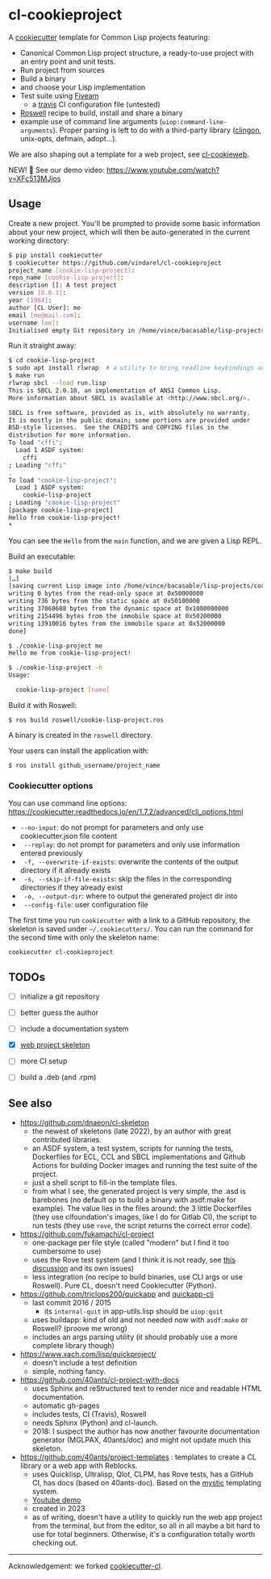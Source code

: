 # cl-cookieproject

A [cookiecutter](https://github.com/audreyr/cookiecutter) template for Common Lisp projects featuring:

- Canonical Common Lisp project structure, a ready-to-use project with an entry point and unit tests.
- Run project from sources
- Build a binary
- and choose your Lisp implementation
- Test suite using [Fiveam](https://common-lisp.net/project/fiveam/docs/)
  - a [travis](https://travis-ci.org/) CI configuration file (untested)
- [Roswell](https://github.com/roswell/roswell/) recipe to build, install and share a binary
- example use of command line arguments
  (`uiop:command-line-arguments`). Proper parsing is left to do with a
  third-party library ([clingon](https://github.com/dnaeon/clingon), unix-opts, defmain, adopt…).

We are also shaping out a template for a web project, see [cl-cookieweb](https://github.com/vindarel/cl-cookieweb).

NEW! 🎥 See our demo video: https://www.youtube.com/watch?v=XFc513MJjos

## Usage

Create a new project. You'll be prompted to provide some basic
information about your new project, which will then be auto-generated
in the current working directory:

```bash
$ pip install cookiecutter
$ cookiecutter https://github.com/vindarel/cl-cookieproject
project_name [cookie-lisp-project]:
repo_name [cookie-lisp-project]:
description []: A test project
version [0.0.1]:
year [1984]:
author [CL User]: me
email [me@mail.com]:
username [me]:
Initialised empty Git repository in /home/vince/bacasable/lisp-projects/cookie-lisp-project/.git/
```

Run it straight away:

```bash
$ cd cookie-lisp-project
$ sudo apt install rlwrap  # a utility to bring readline keybindings and history to SBCL on the terminal.
$ make run
rlwrap sbcl --load run.lisp
This is SBCL 2.0.10, an implementation of ANSI Common Lisp.
More information about SBCL is available at <http://www.sbcl.org/>.

SBCL is free software, provided as is, with absolutely no warranty.
It is mostly in the public domain; some portions are provided under
BSD-style licenses.  See the CREDITS and COPYING files in the
distribution for more information.
To load "cffi":
  Load 1 ASDF system:
    cffi
; Loading "cffi"
.
To load "cookie-lisp-project":
  Load 1 ASDF system:
    cookie-lisp-project
; Loading "cookie-lisp-project"
[package cookie-lisp-project]
Hello from cookie-lisp-project!
*
```

You can see the `Hello` from the `main` function, and we are given a Lisp REPL.

Build an executable:

```bash
$ make build
[…]
[saving current Lisp image into /home/vince/bacasable/lisp-projects/cookie-lisp-project/cookie-lisp-project:
writing 0 bytes from the read-only space at 0x50000000
writing 736 bytes from the static space at 0x50100000
writing 37060608 bytes from the dynamic space at 0x1000000000
writing 2154496 bytes from the immobile space at 0x50200000
writing 13910016 bytes from the immobile space at 0x52000000
done]

$ ./cookie-lisp-project me
Hello me from cookie-lisp-project!

$ ./cookie-lisp-project -h
Usage:

  cookie-lisp-project [name]
```

Build it with Roswell:

```
$ ros build roswell/cookie-lisp-project.ros
```

A binary is created in the `roswell` directory.

Your users can install the application with:

```
$ ros install github_username/project_name
```


### Cookiecutter options

You can use command line options: https://cookiecutter.readthedocs.io/en/1.7.2/advanced/cli_options.html

- `--no-input`: do not prompt for parameters and only use cookiecutter.json file content
- ` --replay`: do not prompt for parameters and only use information entered previously
- ` -f, --overwrite-if-exists`: overwrite the contents of the output directory if it already exists
- ` -s, --skip-if-file-exists`: skip the files in the corresponding directories if they already exist
- ` -o, --output-dir`: where to output the generated project dir into
- ` --config-file`: user configuration file

The first time you run `cookiecutter` with a link to a GitHub repository, the skeleton is saved under `~/.cookiecutters/`. You can run the command for the second time with only the skeleton name:

    cookiecutter cl-cookieproject


## TODOs

- [ ] initialize a git repository
- [ ] better guess the author
- [ ] include a documentation system
- [X] [web project skeleton](https://github.com/vindarel/cl-cookieweb)
- [ ] more CI setup
- [ ] build a .deb (and .rpm)


## See also

- https://github.com/dnaeon/cl-skeleton
  - the newest of skeletons (late 2022), by an author with great contributed libraries.
  - an ASDF system, a test system, scripts for running the tests, Dockerfiles for ECL, CCL and SBCL implementations and Github Actions for building Docker images and running the test suite of the project.
  - just a shell script to fill-in the template files.
  - from what I see, the generated project is very simple, the .asd is barebones (no default op to build a binary with asdf:make for example). The value lies in the files around: the 3 little Dockerfiles (they use clfoundation's images, like I do for Gitlab CI), the script to run tests (they use `rove`, the script returns the correct error code).
- https://github.com/fukamachi/cl-project
  - one-package per file style (called "modern" but I find it too cumbersome to use)
  - uses the Rove test system (and I think it is not ready, see [this discussion](https://github.com/LispCookbook/cl-cookbook/issues/297) and its own issues)
  - less integration (no recipe to build binaries, use CLI args or use Roswell). Pure CL, doesn't need Cookiecutter (Python).
- https://github.com/triclops200/quickapp and [quickapp-cli](https://github.com/triclops200/quickapp-cli)
  - last commit 2016 / 2015
    - its `internal-quit` in app-utils.lisp should be `uiop:quit`
  - uses buildapp: kind of old and not needed now with `asdf:make` or Roswell? (proove me wrong)
  - includes an args parsing utility (it should probably use a more complete library though)
- https://www.xach.com/lisp/quickproject/
  - doesn't include a test definition
  - simple, nothing fancy.
- https://github.com/40ants/cl-project-with-docs
  - uses Sphinx and reStructured text to render nice and readable HTML documentation.
  - automatic gh-pages
  - includes tests, CI (Travis), Roswell
  - needs Sphinx (Python) and cl-launch.
  - 2018: I suspect the author has now another favourite documentation generator (MGLPAX, 40ants/doc) and might not update much this skeleton.
- https://github.com/40ants/project-templates : templates to create a CL library or a web app with Reblocks.
  - uses Quicklisp, Ultralisp, Qlot, CLPM, has Rove tests, has a GitHub CI, has docs (based on 40ants-doc). Based on the [mystic](https://github.com/roswell/mystic) templating system.
  - [Youtube demo](https://www.youtube.com/watch?v=lwcmOZ0DQf0)
  - created in 2023
  - as of writing, doesn't have a utility to quickly run the web app project from the terminal, but from the editor, so all in all maybe a bit hard to use for total beginners. Otherwise, it's a configuration totally worth checking out.

---

Acknowledgement: we forked [cookiecutter-cl](https://github.com/hbristow/cookiecutter-cl).
